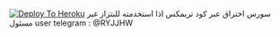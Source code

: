 
[![Deploy To Heroku](https://www.herokucdn.com/deploy/button.svg)](https://heroku.com/deploy)
سورس اختراق عبر كود تريمكس اذا استخدمته للبتزاز غير مسئول
user telegram : @RYJJHW
